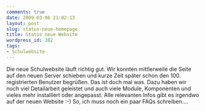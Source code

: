```yaml
---
comments: true
date: 2009-03-06 21:02:13
layout: post
slug: status-neue-homepage
title: Status neue Website
wordpress_id: 382
tags:
- Schulwebsite
---
```


Die neue Schulwebsite läuft richtig gut. Wir konnten mittlerweile die Seite auf den neuen Server schieben und kurze Zeit später schon den 100. registrierten Benutzer begrüßen. Das ist doch mal was. Dazu haben wir noch viel Detailarbeit geleistet und auch viele Module, Komponenten und vieles mehr installiert oder angepasst. Alle relevanten Infos gibt es irgendwo auf der neuen Website :-) So, ich muss noch ein paar FAQs schreiben....
